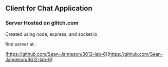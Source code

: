 ## Client for Chat Application

### Server Hosted on glitch.com

Created using node, express, and socket.io

find server at:

[https://github.com/Sean-Jamieson/3612-lab-6](https://github.com/Sean-Jamieson/3612-lab-6)
  
